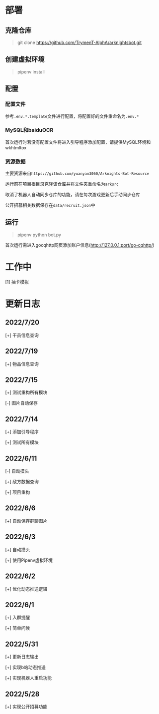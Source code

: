 # 部署

## 克隆仓库

> git clone https://github.com/TrymenT-AlphA/arknightsbot.git

## 创建虚拟环境

> pipenv install

## 配置

### 配置文件

参考`.env.*.template`文件进行配置，将配置好的文件重命名为`.env.*`

### MySQL和baiduOCR

首次运行时若没有配置文件将进入引导程序添加配置，请提供MySQL环境和wkhtmltox

### 资源数据

主要资源来自`https://github.com/yuanyan3060/Arknights-Bot-Resource`

运行前在项目根目录克隆该仓库并将文件夹重命名为`arksrc`

取消了机器人自动同步仓库的功能，请在每次游戏更新后手动同步仓库

公开招募相关数据保存在`data/recruit.json`中

## 运行

> pipenv python bot.py

首次运行需进入gocqhttp网页添加账户信息(http://127.0.0.1:port/go-cqhttp/)

# 工作中

[1] 抽卡模拟 

# 更新日志

## 2022/7/20

[+] 干员信息查询

## 2022/7/19

[+] 物品信息查询

## 2022/7/15

[+] 测试重构所有模块

[-] 图片自动保存

## 2022/7/14

[+] 添加引导程序

[+] 测试所有模块

## 2022/6/11

[-] 自动摸头

[+] 敌方数据查询

[+] 项目重构

## 2022/6/6

[+] 自动保存群聊图片

## 2022/6/3

[+] 自动摸头

[+] 使用Pipenv虚拟环境

## 2022/6/2

[+] 优化动态推送逻辑
## 2022/6/1

[+] 入群提醒

[+] 简单问候

## 2022/5/31

[+] 更新日志输出

[+] 实现b站动态推送

[+] 实现机器人重启功能

## 2022/5/28

[+] 实现公开招募功能
